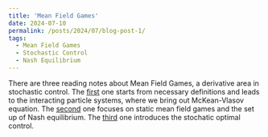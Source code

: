 ```yaml
---
title: 'Mean Field Games'
date: 2024-07-10
permalink: /posts/2024/07/blog-post-1/
tags:
  - Mean Field Games
  - Stochastic Control
  - Nash Equilibrium
---
```


There are three reading notes about Mean Field Games, a derivative area in stochastic control. The [first](../files/Notes_on_Mean_Field_Games.pdf) one starts from necessary definitions and leads to the interacting particle systems, where we bring out McKean-Vlasov equation. The [second](../files/Notes_on_Mean_Field_Games_2_.pdf) one focuses on static mean field games and the set up of Nash equilibrium. The [third](../files/Notes_on_Mean_Field_Games_3_.pdf) one introduces the stochatic optimal control.
